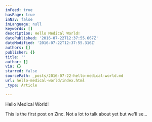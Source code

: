 ```yaml
---
inFeed: true
hasPage: true
inNav: false
inLanguage: null
keywords: []
description: Hello Medical World!
datePublished: '2016-07-22T12:37:55.667Z'
dateModified: '2016-07-22T12:37:55.316Z'
authors: []
publisher: {}
title: ''
author: []
via: {}
starred: false
sourcePath: _posts/2016-07-22-hello-medical-world.md
url: hello-medical-world/index.html
_type: Article

---
```

Hello Medical World!

This is the first post on Zinc. Not a lot to talk about yet but we'll se...